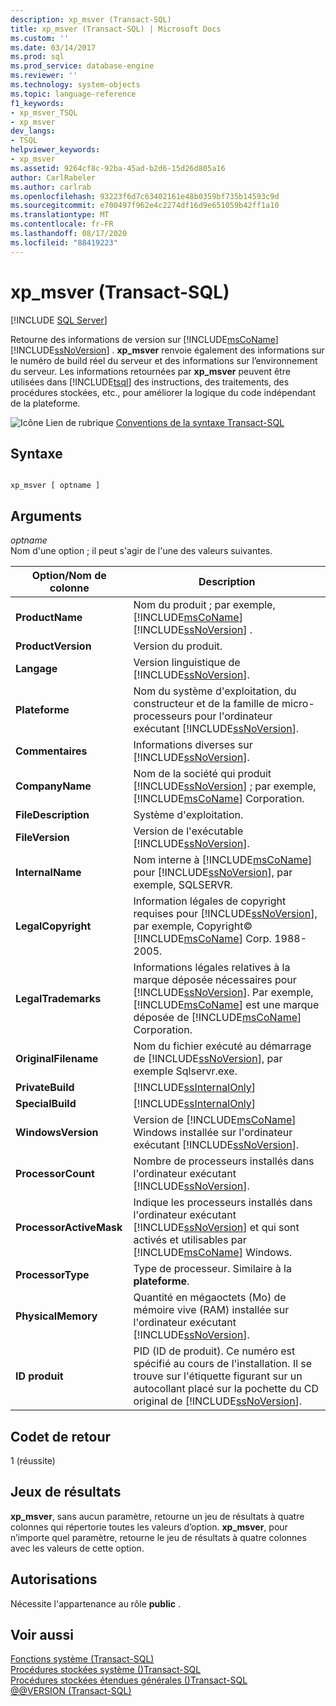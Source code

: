 ```yaml
---
description: xp_msver (Transact-SQL)
title: xp_msver (Transact-SQL) | Microsoft Docs
ms.custom: ''
ms.date: 03/14/2017
ms.prod: sql
ms.prod_service: database-engine
ms.reviewer: ''
ms.technology: system-objects
ms.topic: language-reference
f1_keywords:
- xp_msver_TSQL
- xp_msver
dev_langs:
- TSQL
helpviewer_keywords:
- xp_msver
ms.assetid: 9264cf8c-92ba-45ad-b2d6-15d26d805a16
author: CarlRabeler
ms.author: carlrab
ms.openlocfilehash: 93223f6d7c63402161e48b0359bf735b14593c9d
ms.sourcegitcommit: e700497f962e4c2274df16d9e651059b42ff1a10
ms.translationtype: MT
ms.contentlocale: fr-FR
ms.lasthandoff: 08/17/2020
ms.locfileid: "88419223"
---
```

# <a name="xp_msver-transact-sql"></a>xp_msver (Transact-SQL)
[!INCLUDE [SQL Server](../../includes/applies-to-version/sqlserver.md)]

  Retourne des informations de version sur [!INCLUDE[msCoName](../../includes/msconame-md.md)] [!INCLUDE[ssNoVersion](../../includes/ssnoversion-md.md)] . **xp_msver** renvoie également des informations sur le numéro de build réel du serveur et des informations sur l’environnement du serveur. Les informations retournées par **xp_msver** peuvent être utilisées dans [!INCLUDE[tsql](../../includes/tsql-md.md)] des instructions, des traitements, des procédures stockées, etc., pour améliorer la logique du code indépendant de la plateforme.  
  
 ![Icône Lien de rubrique](../../database-engine/configure-windows/media/topic-link.gif "Icône du lien de rubrique") [Conventions de la syntaxe Transact-SQL](../../t-sql/language-elements/transact-sql-syntax-conventions-transact-sql.md)  
  
## <a name="syntax"></a>Syntaxe  
  
```  
  
xp_msver [ optname ]  
```  
  
## <a name="arguments"></a>Arguments  
 *optname*  
 Nom d'une option ; il peut s'agir de l'une des valeurs suivantes.  
  
|Option/Nom de colonne|Description|  
|-------------------------|-----------------|  
|**ProductName**|Nom du produit ; par exemple, [!INCLUDE[msCoName](../../includes/msconame-md.md)] [!INCLUDE[ssNoVersion](../../includes/ssnoversion-md.md)] .|  
|**ProductVersion**|Version du produit.|  
|**Langage**|Version linguistique de [!INCLUDE[ssNoVersion](../../includes/ssnoversion-md.md)].|  
|**Plateforme**|Nom du système d'exploitation, du constructeur et de la famille de micro-processeurs pour l'ordinateur exécutant [!INCLUDE[ssNoVersion](../../includes/ssnoversion-md.md)].|  
|**Commentaires**|Informations diverses sur [!INCLUDE[ssNoVersion](../../includes/ssnoversion-md.md)].|  
|**CompanyName**|Nom de la société qui produit [!INCLUDE[ssNoVersion](../../includes/ssnoversion-md.md)] ; par exemple, [!INCLUDE[msCoName](../../includes/msconame-md.md)] Corporation.|  
|**FileDescription**|Système d'exploitation.|  
|**FileVersion**|Version de l'exécutable [!INCLUDE[ssNoVersion](../../includes/ssnoversion-md.md)].|  
|**InternalName**|Nom interne à [!INCLUDE[msCoName](../../includes/msconame-md.md)] pour [!INCLUDE[ssNoVersion](../../includes/ssnoversion-md.md)], par exemple, SQLSERVR.|  
|**LegalCopyright**|Information légales de copyright requises pour [!INCLUDE[ssNoVersion](../../includes/ssnoversion-md.md)], par exemple, Copyright© [!INCLUDE[msCoName](../../includes/msconame-md.md)] Corp. 1988-2005.|  
|**LegalTrademarks**|Informations légales relatives à la marque déposée nécessaires pour [!INCLUDE[ssNoVersion](../../includes/ssnoversion-md.md)]. Par exemple, [!INCLUDE[msCoName](../../includes/msconame-md.md)] est une marque déposée de [!INCLUDE[msCoName](../../includes/msconame-md.md)] Corporation.|  
|**OriginalFilename**|Nom du fichier exécuté au démarrage de [!INCLUDE[ssNoVersion](../../includes/ssnoversion-md.md)], par exemple Sqlservr.exe.|  
|**PrivateBuild**|[!INCLUDE[ssInternalOnly](../../includes/ssinternalonly-md.md)]|  
|**SpecialBuild**|[!INCLUDE[ssInternalOnly](../../includes/ssinternalonly-md.md)]|  
|**WindowsVersion**|Version de [!INCLUDE[msCoName](../../includes/msconame-md.md)] Windows installée sur l'ordinateur exécutant [!INCLUDE[ssNoVersion](../../includes/ssnoversion-md.md)].|  
|**ProcessorCount**|Nombre de processeurs installés dans l'ordinateur exécutant [!INCLUDE[ssNoVersion](../../includes/ssnoversion-md.md)].|  
|**ProcessorActiveMask**|Indique les processeurs installés dans l'ordinateur exécutant [!INCLUDE[ssNoVersion](../../includes/ssnoversion-md.md)] et qui sont activés et utilisables par [!INCLUDE[msCoName](../../includes/msconame-md.md)] Windows.|  
|**ProcessorType**|Type de processeur. Similaire à la **plateforme**.|  
|**PhysicalMemory**|Quantité en mégaoctets (Mo) de mémoire vive (RAM) installée sur l'ordinateur exécutant [!INCLUDE[ssNoVersion](../../includes/ssnoversion-md.md)].|  
|**ID produit**|PID (ID de produit). Ce numéro est spécifié au cours de l'installation. Il se trouve sur l'étiquette figurant sur un autocollant placé sur la pochette du CD original de [!INCLUDE[ssNoVersion](../../includes/ssnoversion-md.md)].|  
  
## <a name="return-code-values"></a>Codet de retour  
 1 (réussite)  
  
## <a name="result-sets"></a>Jeux de résultats  
 **xp_msver**, sans aucun paramètre, retourne un jeu de résultats à quatre colonnes qui répertorie toutes les valeurs d’option. **xp_msver**, pour n’importe quel paramètre, retourne le jeu de résultats à quatre colonnes avec les valeurs de cette option.  
  
## <a name="permissions"></a>Autorisations  
 Nécessite l'appartenance au rôle **public** .  
  
## <a name="see-also"></a>Voir aussi  
 [Fonctions système &#40;Transact-SQL&#41;](../../relational-databases/system-functions/system-functions-category-transact-sql.md)   
 [Procédures stockées système &#40;&#41;Transact-SQL ](../../relational-databases/system-stored-procedures/system-stored-procedures-transact-sql.md)   
 [Procédures stockées étendues générales &#40;&#41;Transact-SQL ](../../relational-databases/system-stored-procedures/general-extended-stored-procedures-transact-sql.md)   
 [@@VERSION &#40;Transact-SQL&#41;](../../t-sql/functions/version-transact-sql-configuration-functions.md)  
  
  
